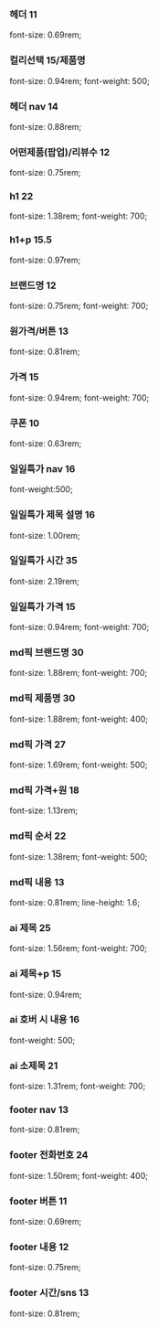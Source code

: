### 헤더 11
font-size: 0.69rem;
### 컬리선택 15/제품명
font-size: 0.94rem; font-weight: 500;
### 헤더 nav 14
font-size: 0.88rem;
### 어떤제품(팝업)/리뷰수 12
font-size: 0.75rem;
### h1 22
font-size: 1.38rem; font-weight: 700;
### h1+p 15.5
font-size: 0.97rem;
### 브랜드명 12
font-size: 0.75rem; font-weight: 700;
### 원가격/버튼 13
font-size: 0.81rem;
### 가격 15
font-size: 0.94rem; font-weight: 700;
### 쿠폰 10
font-size: 0.63rem;
### 일일특가 nav 16
font-weight:500;
### 일일특가 제목 설명 16
font-size: 1.00rem;
### 일일특가 시간 35
font-size: 2.19rem;
### 일일특가 가격 15
font-size: 0.94rem; font-weight: 700;
### md픽 브랜드명 30
font-size: 1.88rem; font-weight: 700;
### md픽 제품명 30
font-size: 1.88rem; font-weight: 400;
### md픽 가격 27
font-size: 1.69rem; font-weight: 500;
### md픽 가격+원 18
font-size: 1.13rem;
### md픽 순서 22
font-size: 1.38rem; font-weight: 500;
### md픽 내용 13
font-size: 0.81rem; line-height: 1.6;
### ai 제목 25
font-size: 1.56rem; font-weight: 700;
### ai 제목+p 15
font-size: 0.94rem;
### ai 호버 시 내용 16
font-weight: 500;
### ai 소제목 21
font-size: 1.31rem; font-weight: 700;
### footer nav 13
font-size: 0.81rem;
### footer 전화번호 24
font-size: 1.50rem; font-weight: 400;
### footer 버튼 11
font-size: 0.69rem;
### footer 내용 12
font-size: 0.75rem;
### footer 시간/sns 13
font-size: 0.81rem;